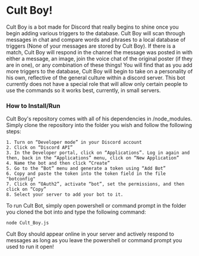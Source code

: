 # Cult Boy!

Cult Boy is a bot made for Discord that really begins to shine once you begin adding various triggers to the database. Cult Boy will scan through messages in chat and compare words and phrases to a local database of triggers (None of your messages are stored by Cult Boy). If there is a match, Cult Boy will respond in the channel the message was posted in with either a message, an image, join the voice chat of the original poster (if they are in one), or any combination of these things! You will find that as you add more triggers to the database, Cult Boy will begin to take on a personality of his own, reflective of the general culture within a discord server. This bot currently does not have a special role that will allow only certain people to use the commands so it works best, currently, in small servers.

### How to Install/Run

Cult Boy's repository comes with all of his dependencies in /node_modules. Simply clone the repository into the folder you wish and follow the following steps:
```
1. Turn on “Developer mode” in your Discord account
2. Click on “Discord API”
3. In the Developer portal, click on “Applications”. Log in again and then, back in the “Applications” menu, click on “New Application”
4. Name the bot and then click “Create”
5. Go to the “Bot” menu and generate a token using “Add Bot”
6. Copy and paste the token into the token field in the file "botconfig"
7. Click on “OAuth2”, activate “bot”, set the permissions, and then click on “Copy”
8. Select your server to add your bot to it.
```

To run Cult Bot, simply open powershell or command prompt in the folder you cloned the bot into and type the following command:
```
node Cult_Boy.js
```

Cult Boy should appear online in your server and actively respond to messages as long as you leave the powershell or command prompt you used to run it open!

